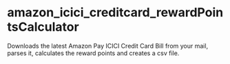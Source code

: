 # amazon_icici_creditcard_rewardPointsCalculator
Downloads the latest Amazon Pay ICICI Credit Card Bill from your mail, parses it, calculates the reward points and creates a csv file.
